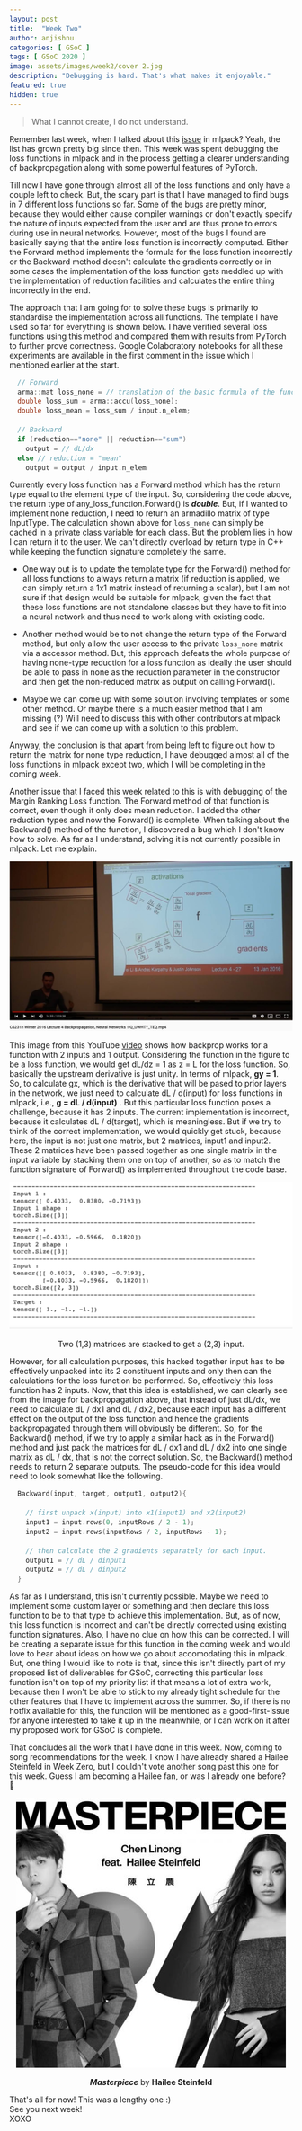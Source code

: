 ```yaml
---
layout: post
title:  "Week Two"
author: anjishnu
categories: [ GSoC ]
tags: [ GSoC 2020 ]
image: assets/images/week2/cover 2.jpg
description: "Debugging is hard. That's what makes it enjoyable."
featured: true
hidden: true
---
```


> What I cannot create, I do not understand.

Remember last week, when I talked about this
[issue](https://github.com/mlpack/mlpack/issues/2444) in mlpack? Yeah, the list
has grown pretty big since then. This week was spent debugging the loss
functions in mlpack and in the process getting a clearer understanding of
backpropagation along with some powerful features of PyTorch.

Till now I have gone through almost all of the loss functions and only have a
couple left to check. But, the scary part is that I have managed to find bugs in
7 different loss functions so far. Some of the bugs are pretty minor, because
they would either cause compiler warnings or don't exactly specify the nature of
inputs expected from the user and are thus prone to errors during use in neural
networks. However, most of the bugs I found are basically saying that the entire
loss function is incorrectly computed. Either the Forward method implements the
formula for the loss function incorrectly or the Backward method doesn't
calculate the gradients correctly or in some cases the implementation of the
loss function gets meddled up with the implementation of reduction facilities
and calculates the entire thing incorrectly in the end.

The approach that I am going for to solve these bugs is primarily to standardise
the implementation across all functions. The template I have used so far for
everything is shown below. I have verified several loss functions using this
method and compared them with results from PyTorch to further prove correctness.
Google Colaboratory notebooks for all these experiments are available in the
first comment in the issue which I mentioned earlier at the start.

```cpp
  // Forward
  arma::mat loss_none = // translation of the basic formula of the function
  double loss_sum = arma::accu(loss_none);
  double loss_mean = loss_sum / input.n_elem;

  // Backward
  if (reduction=="none" || reduction=="sum")
    output = // dL/dx
  else // reduction = "mean"
    output = output / input.n_elem
```

Currently every loss function has a Forward method which has the return type
equal to the element type of the input. So, considering the code above, the
return type of any_loss_function.Forward() is ***double***. But, if I wanted to
implement none reduction, I need to return an armadillo matrix of type
InputType. The calculation shown above for ```loss_none``` can simply be cached
in a private class variable for each class. But the problem lies in how I can
return it to the user. We can't directly overload by return type in C++ while
keeping the function signature completely the same.

- One way out is to update the template type for the Forward() method for all
  loss functions to always return a matrix (if reduction is applied, we can
  simply return a 1x1 matrix instead of returning a scalar), but I am not sure
  if that design would be suitable for mlpack, given the fact that these loss
  functions are not standalone classes but they have to fit into a neural
  network and thus need to work along with existing code.

- Another method would be to not change the return type of the Forward method,
  but only allow the user access to the  private ```loss_none``` matrix via a accessor
  method. But, this approach defeats the whole purpose of having none-type
  reduction for a loss function as ideally the user should be able to pass in
  none as the reduction parameter in the constructor and then get the
  non-reduced matrix as output on calling Forward().

- Maybe we can come up with some solution involving templates or some other
  method. Or maybe there is a much easier method that I am missing (?)
  Will need to discuss this with other contributors at mlpack and see if we can
  come up with a solution to this problem.


Anyway, the conclusion is that apart from being left to figure out how to return
the matrix for none type reduction, I have debugged almost all of the loss
functions in mlpack except two, which I will be completing in the coming week.

Another issue that I faced this week related to this is with debugging
of the Margin Ranking Loss function. The Forward method of that function is
correct, even though it only does mean reduction. I added the other reduction
types and now the Forward() is complete. When talking about the Backward()
method of the function, I discovered a bug which I don't know how to solve. As
far as I understand, solving it is not currently possible in mlpack. Let me
explain.

<div align="center">
<img src="../assets/images/week2/backprop.jpg">
<p></p>
</div>

This image from this YouTube [video](https://youtu.be/GZTvxoSHZIo)
shows how backprop works for a function with 2 inputs and 1 output.
Considering the function in the figure to be a loss function, we would get dL/dz
= 1 as z = L for the loss function. So, basically the upstream derivative is
just unity. In terms of mlpack, **gy = 1**. So, to calculate gx, which is the
derivative that will be pased to prior layers in the network, we just need to
calculate dL / d(input) for loss functions in mlpack, i.e., **g = dL / d(input)**
. But this particular loss function poses a challenge, because it has 2 inputs.
The current implementation is incorrect, because it calculates dL / d(target),
which is meaningless. But if we try to think of the correct implementation, we
would quickly get stuck, because here, the input is not just one matrix, but 2
matrices, input1 and input2. These 2 matrices have been passed together as one
single matrix in the input variable by stacking them one on top of another, so
as to match the function signature of Forward() as implemented throughout the
code base.

<div align="center">
<img src="../assets/images/week2/margin ranking loss.png">
<p>Two (1,3) matrices are stacked to get a (2,3) input.</p>
</div>

However, for all calculation purposes, this hacked together input has to be
effectively unpacked into its 2 constituent inputs and only then can the
calculations for the loss function be performed. So, effectively this loss
function has 2 inputs. Now, that this idea is established, we can clearly see
from the image for backpropagation above, that instead of just dL/dx, we need to
calculate dL / dx1 and dL / dx2, because each input has a different effect on
the output of the loss function and hence the gradients backpropagated through
them will obviously be different. So, for the Backward() method, if we try to
apply a similar hack as in the Forward() method and just pack the matrices for
dL / dx1 and dL / dx2 into one single matrix as dL / dx, that is not the correct
solution. So, the Backward() method needs to return 2 separate outputs. The
pseudo-code for this idea would need to look somewhat like the following.

```cpp
  Backward(input, target, output1, output2){

    // first unpack x(input) into x1(input1) and x2(input2)
    input1 = input.rows(0, inputRows / 2 - 1);
    input2 = input.rows(inputRows / 2, inputRows - 1);

    // then calculate the 2 gradients separately for each input.
    output1 = // dL / dinput1
    output2 = // dL / dinput2
  }
```

As far as I understand, this isn't currently possible. Maybe we need to
implement some custom layer or something and then declare this loss function to
be to that type to achieve this implementation. But, as of now, this loss
function is incorrect and can't be directly corrected using existing function
signatures. Also, I have no clue on how this can be corrected. I will be
creating a separate issue for this function in the coming week and would love to
hear about ideas on how we go about accomodating this in mlpack. But, one thing
I would like to note is that, since this isn't directly part of my proposed list
of deliverables for GSoC, correcting this particular loss function isn't on top
of my priority list if that means a lot of extra work, because then I won't be
able to stick to my already tight schedule for the other features that I have to
implement across the summer. So, if there is no hotfix available for this, the
function will be mentioned as a good-first-issue for anyone interested to take
it up in the meanwhile, or I can work on it after my proposed work for GSoC is
complete.

That concludes all the work that I have done in this week.
Now, coming to song recommendations for the week. I know I have already shared a
Hailee Steinfeld in Week Zero, but I couldn't vote another song past this one
for this week. Guess I am becoming a Hailee fan, or was I already one before? 🤭

<div align="center">
<img src="../assets/images/week2/masterpiece.jpg">
<p><b><i>Masterpiece</i></b> by <b>Hailee Steinfeld</b></p>
</div>

That's all for now! This was a lengthy one :) <br>
See you next week!<br>
XOXO